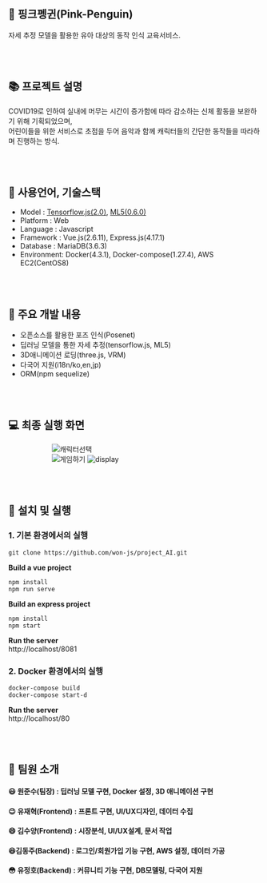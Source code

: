 ## :penguin: 핑크펭귄(Pink-Penguin)
자세 추정 모델을 활용한 유아 대상의 동작 인식 교육서비스.  

<br><br>

## 📚 프로젝트 설명
COVID19로 인하여 실내에 머무는 시간이 증가함에 따라 감소하는 신체 활동을 보완하기 위해 기획되었으며,<br>
어린이들을 위한 서비스로 초점을 두어 음악과 함께 캐릭터들의 간단한 동작들을 따라하며 진행하는 방식.

<br><br>

## 📝 사용언어, 기술스택

- Model : [Tensorflow.js(2.0)](https://github.com/tensorflow/tfjs), [ML5(0.6.0)](https://github.com/ml5js)
- Platform : Web
- Language : Javascript
- Framework : Vue.js(2.6.11), Express.js(4.17.1)
- Database : MariaDB(3.6.3)
- Environment: Docker(4.3.1), Docker-compose(1.27.4), AWS EC2(CentOS8)

<br><br>
## :hammer: 주요 개발 내용
- 오픈소스를 활용한 포즈 인식(Posenet)
- 딥러닝 모델을 통한 자세 추정(tensorflow.js, ML5)
- 3D애니메이션 로딩(three.js, VRM)
- 다국어 지원(i18n/ko,en,jp)
- ORM(npm sequelize)

<br><br>

## 💻 최종 실행 화면
&nbsp; &nbsp; &nbsp; &nbsp; &nbsp; &nbsp; &nbsp; &nbsp; &nbsp; &nbsp; &nbsp; ![캐릭터선택](https://user-images.githubusercontent.com/46026674/103983533-bd874500-51c8-11eb-8dbb-082980b84112.gif)  
&nbsp; &nbsp; &nbsp; &nbsp; &nbsp; &nbsp; &nbsp; &nbsp; &nbsp; &nbsp; &nbsp; ![게임하기](https://user-images.githubusercontent.com/46026674/103983555-ca0b9d80-51c8-11eb-96e1-b91a66e65315.gif)
![display](https://user-images.githubusercontent.com/46026674/103982615-27065400-51c7-11eb-9645-c93b3c2a39ac.png)

<br><br>

## :rocket: 설치 및 실행
### 1. 기본 환경에서의 실행<br>
```git clone https://github.com/won-js/project_AI.git```

<strong>Build a vue project</strong>
```cd vuefront
npm install 
npm run serve
```
<strong>Build an express project</strong>
```cd backend
npm install
npm start
```

<strong>Run the server</strong><br>
http://localhost/8081

### 2. Docker 환경에서의 실행
```
docker-compose build
docker-compose start-d
```
<strong>Run the server</strong><br>
http://localhost/80

<br><br>

## :running: 팀원 소개
####  :smiley: 원준수(팀장) : 딥러닝 모델 구현, Docker 설정, 3D 애니메이션 구현
####  :wink: 유재혁(Frontend) : 프론트 구현, UI/UX디자인, 데이터 수집
####  :smile: 김수양(Frontend) : 시장분석, UI/UX설계, 문서 작업
####  :satisfied:김동주(Backend) : 로그인/회원가입 기능 구현, AWS 설정, 데이터 가공 
####  :flushed: 유정호(Backend) : 커뮤니티 기능 구현, DB모델링, 다국어 지원

<br>

